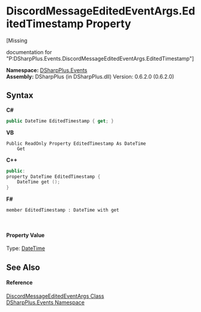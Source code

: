 # DiscordMessageEditedEventArgs.EditedTimestamp Property 
 

\[Missing <summary> documentation for "P:DSharpPlus.Events.DiscordMessageEditedEventArgs.EditedTimestamp"\]

**Namespace:**&nbsp;<a href="c92bdbbe-3dbb-8f2c-d215-691d3e9855e1">DSharpPlus.Events</a><br />**Assembly:**&nbsp;DSharpPlus (in DSharpPlus.dll) Version: 0.6.2.0 (0.6.2.0)

## Syntax

**C#**<br />
``` C#
public DateTime EditedTimestamp { get; }
```

**VB**<br />
``` VB
Public ReadOnly Property EditedTimestamp As DateTime
	Get
```

**C++**<br />
``` C++
public:
property DateTime EditedTimestamp {
	DateTime get ();
}
```

**F#**<br />
``` F#
member EditedTimestamp : DateTime with get

```

<br />

#### Property Value
Type: <a href="http://msdn2.microsoft.com/en-us/library/03ybds8y" target="_blank">DateTime</a>

## See Also


#### Reference
<a href="bd2b306c-8a1d-03bd-e5d9-1c3478cb6fe4">DiscordMessageEditedEventArgs Class</a><br /><a href="c92bdbbe-3dbb-8f2c-d215-691d3e9855e1">DSharpPlus.Events Namespace</a><br />
